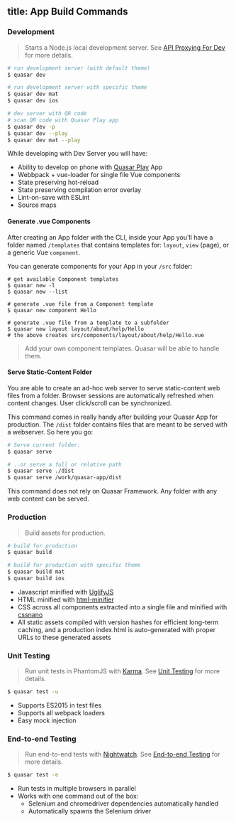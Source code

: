 title: App Build Commands
---

### Development
> Starts a Node.js local development server. See [API Proxying For Dev](/guide/app-api-proxying-for-dev.html) for more details.

``` bash
# run development server (with default theme)
$ quasar dev

# run development server with specific theme
$ quasar dev mat
$ quasar dev ios

# dev server with QR code
# scan QR code with Quasar Play app
$ quasar dev -p
$ quasar dev --play
$ quasar dev mat --play
```

While developing with Dev Server you will have:
* Ability to develop on phone with [Quasar Play](/guide/quasar-play-app.html) App
* Webbpack + vue-loader for single file Vue components
* State preserving hot-reload
* State preserving compilation error overlay
* Lint-on-save with ESLint
* Source maps

#### Generate .vue Components
After creating an App folder with the CLI, inside your App you'll have a folder named `/templates` that contains templates for: `layout`, `view` (page), or a generic Vue `component`.

You can generate components for your App in your `/src` folder:
```
# get available Component templates
$ quasar new -l
$ quasar new --list

# generate .vue file from a Component template
$ quasar new component Hello

# generate .vue file from a template to a subfolder
$ quasar new layout layout/about/help/Hello
# the above creates src/components/layout/about/help/Hello.vue
```

> Add your own component templates. Quasar will be able to handle them.

#### Serve Static-Content Folder
You are able to create an ad-hoc web server to serve static-content web files from a folder. Browser sessions are automatically refreshed when content changes. User click/scroll can be synchronized.

This command comes in really handy after building your Quasar App for production. The `/dist` folder contains files that are meant to be served with a webserver. So here you go:

``` bash
# Serve current folder:
$ quasar serve

# ..or serve a full or relative path
$ quasar serve ./dist
$ quasar serve /work/quasar-app/dist
```

This command does not rely on Quasar Framework. Any folder with any web content can be served.

### Production
> Build assets for production.

``` bash
# build for production
$ quasar build

# build for production with specific theme
$ quasar build mat
$ quasar build ios
```

* Javascript minified with [UglifyJS](https://github.com/mishoo/UglifyJS2)
* HTML minified with [html-minifier](https://github.com/kangax/html-minifier)
* CSS across all components extracted into a single file and minified with [cssnano](https://github.com/ben-eb/cssnano)
* All static assets compiled with version hashes for efficient long-term caching, and a production index.html is auto-generated with proper URLs to these generated assets

### Unit Testing
> Run unit tests in PhantomJS with [Karma](http://karma-runner.github.io/0.13/index.html). See [Unit Testing](/guide/app-unit-testing.html) for more details.

``` bash
$ quasar test -u
```

* Supports ES2015 in test files
* Supports all webpack loaders
* Easy mock injection

### End-to-end Testing
> Run end-to-end tests with [Nightwatch](http://nightwatchjs.org/). See [End-to-end Testing](/guide/app-end-to-end-testing.html) for more details.

``` bash
$ quasar test -e
```

* Run tests in multiple browsers in parallel
* Works with one command out of the box:
  * Selenium and chromedriver dependencies automatically handled
  * Automatically spawns the Selenium driver
